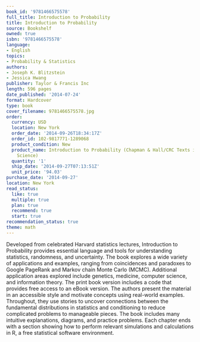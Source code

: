 ```yaml
---
book_id: '9781466575578'
full_title: Introduction to Probability
title: Introduction to Probability
source: Bookshelf
owned: true
isbn: '9781466575578'
language:
- English
topics:
- Probability & Statistics
authors:
- Joseph K. Blitzstein
- Jessica Hwang
publisher: Taylor & Francis Inc
length: 596 pages
date_published: '2014-07-24'
format: Hardcover
type: book
cover_filename: 9781466575578.jpg
order:
  currency: USD
  location: New York
  order_date: '2014-09-26T18:34:17Z'
  order_id: 102-9817771-1289068
  product_condition: New
  product_name: Introduction to Probability (Chapman & Hall/CRC Texts in Statistical
    Science)
  quantity: '1'
  ship_date: '2014-09-27T07:13:51Z'
  unit_price: '94.03'
purchase_date: '2014-09-27'
location: New York
read_status:
  like: true
  multiple: true
  plan: true
  recommend: true
  start: true
recommendation_status: true
theme: math
---
```

Developed from celebrated Harvard statistics lectures, Introduction to Probability provides essential language and tools for understanding statistics, randomness, and uncertainty. The book explores a wide variety of applications and examples, ranging from coincidences and paradoxes to Google PageRank and Markov chain Monte Carlo (MCMC). Additional application areas explored include genetics, medicine, computer science, and information theory. The print book version includes a code that provides free access to an eBook version. The authors present the material in an accessible style and motivate concepts using real-world examples. Throughout, they use stories to uncover connections between the fundamental distributions in statistics and conditioning to reduce complicated problems to manageable pieces. The book includes many intuitive explanations, diagrams, and practice problems. Each chapter ends with a section showing how to perform relevant simulations and calculations in R, a free statistical software environment.
